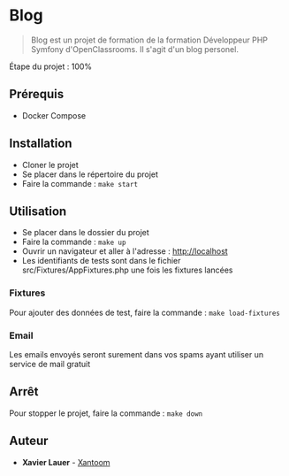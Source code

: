 # Blog #

> Blog est un projet de formation de la formation Développeur PHP Symfony d'OpenClassrooms. Il s'agit d'un blog personel.

Étape du projet : 100%

## Prérequis ##

- Docker Compose

## Installation ##

- Cloner le projet
- Se placer dans le répertoire du projet
- Faire la commande : ```make start```
  
## Utilisation ##

- Se placer dans le dossier du projet
- Faire la commande : ```make up```
- Ouvrir un navigateur et aller à l'adresse : [http://localhost](http://localhost)
- Les identifiants de tests sont dans le fichier src/Fixtures/AppFixtures.php une fois les fixtures lancées

### Fixtures ###
Pour ajouter des données de test, faire la commande : ```make load-fixtures```

### Email ###
Les emails envoyés seront surement dans vos spams ayant utiliser un service de mail gratuit

## Arrêt ##
Pour stopper le projet, faire la commande : ```make down```

## Auteur ##
* **Xavier Lauer** - [Xantoom](https://github.com/Xantoom)
